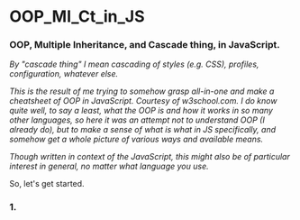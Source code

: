 # OOP_MI_Ct_in_JS

### OOP, Multiple Inheritance, and Cascade thing, in JavaScript.

_By "cascade thing" I mean cascading of styles (e.g. CSS), profiles, configuration, whatever else._

_This is the result of me trying to somehow grasp all-in-one and make a cheatsheet of OOP in JavaScript. Courtesy of w3school.com. I do know quite well, to say a least, what the OOP is and how it works in so many other languages, so here it was an attempt not to understand OOP (I already do), but to make a sense of what is what in JS specifically, and somehow get a whole picture of various ways and available means._

_Though written in context of the JavaScript, this might also be of particular interest in general, no matter what language you use._

So, let's get started.

### 1.
